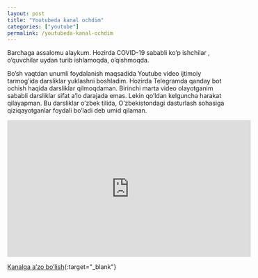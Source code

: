 ```yaml
---
layout: post
title: "Youtubeda kanal ochdim"
categories: ["youtube"]
permalink: /youtubeda-kanal-ochdim
---
```


Barchaga assalomu alaykum. Hozirda COVID-19 sababli ko’p ishchilar , o’quvchilar uydan turib ishlamoqda, o’qishmoqda.

Bo’sh vaqtdan unumli foydalanish maqsadida Youtube video ijtimoiy tarmog’ida darsliklar yuklashni boshladim. Hozirda Telegramda qanday bot ochish haqida darsliklar qilmoqdaman. Birinchi marta video olayotganim sababli darsliklar sifat a’lo darajada emas. Lekin qo’ldan kelguncha harakat qilayapman. Bu darsliklar o’zbek tilida, O’zbekistondagi dasturlash sohasiga qiziqayotganlar foydali bo’ladi deb umid qilaman.

<iframe width="560" height="315" src="https://www.youtube.com/embed/o70lagGZIRU?si=_w9EOZH0BAs9ZgSp" title="YouTube video player" frameborder="0" allow="accelerometer; autoplay; clipboard-write; encrypted-media; gyroscope; picture-in-picture; web-share" allowfullscreen></iframe>

[Kanalga a’zo bo’lish](https://www.youtube.com/channel/UCSWqK92t1c8GQw_qYFvhHxA){:target="_blank"}
